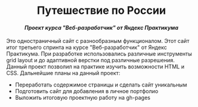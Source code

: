 <h1 align="center">Путешествие по России</h1>
<h4 align="center"><em>Проект курса "Веб-разработчик" от Яндекс Практикума</em></h4>

Это одностраничный сайт с разнообразным функционалом. Этот сайт итог третьего спринта на курсе "Веб-разработчик" от Яндекс Практикума. При разработке использовались различные инструменты grid layout и до адаптивной верстки под различные разрешения. Данный проект позволил на практике изучить возможности HTML и CSS.
Дальнейшие планы на данный проект:
* Переработать содержимое страницы и сделать сайт уникальным
* Подготовить сайт для добавления в личное портфолио
* Выложить итоговую проектную работу на gh-pages